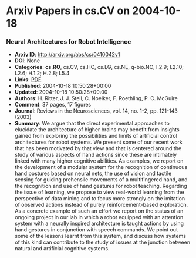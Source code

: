 # Arxiv Papers in cs.CV on 2004-10-18
### Neural Architectures for Robot Intelligence
- **Arxiv ID**: http://arxiv.org/abs/cs/0410042v1
- **DOI**: None
- **Categories**: **cs.RO**, cs.CV, cs.HC, cs.LG, cs.NE, q-bio.NC, I.2.9; I.2.10; I.2.6; H.1.2; H.2.8; I.5.4
- **Links**: [PDF](http://arxiv.org/pdf/cs/0410042v1)
- **Published**: 2004-10-18 10:50:28+00:00
- **Updated**: 2004-10-18 10:50:28+00:00
- **Authors**: H. Ritter, J. J. Steil, C. Noelker, F. Roethling, P. C. McGuire
- **Comment**: 37 pages, 17 figures
- **Journal**: Reviews in the Neurosciences, vol. 14, no. 1-2, pp. 121-143 (2003)
- **Summary**: We argue that the direct experimental approaches to elucidate the architecture of higher brains may benefit from insights gained from exploring the possibilities and limits of artificial control architectures for robot systems. We present some of our recent work that has been motivated by that view and that is centered around the study of various aspects of hand actions since these are intimately linked with many higher cognitive abilities. As examples, we report on the development of a modular system for the recognition of continuous hand postures based on neural nets, the use of vision and tactile sensing for guiding prehensile movements of a multifingered hand, and the recognition and use of hand gestures for robot teaching.   Regarding the issue of learning, we propose to view real-world learning from the perspective of data mining and to focus more strongly on the imitation of observed actions instead of purely reinforcement-based exploration. As a concrete example of such an effort we report on the status of an ongoing project in our lab in which a robot equipped with an attention system with a neurally inspired architecture is taught actions by using hand gestures in conjunction with speech commands. We point out some of the lessons learnt from this system, and discuss how systems of this kind can contribute to the study of issues at the junction between natural and artificial cognitive systems.



